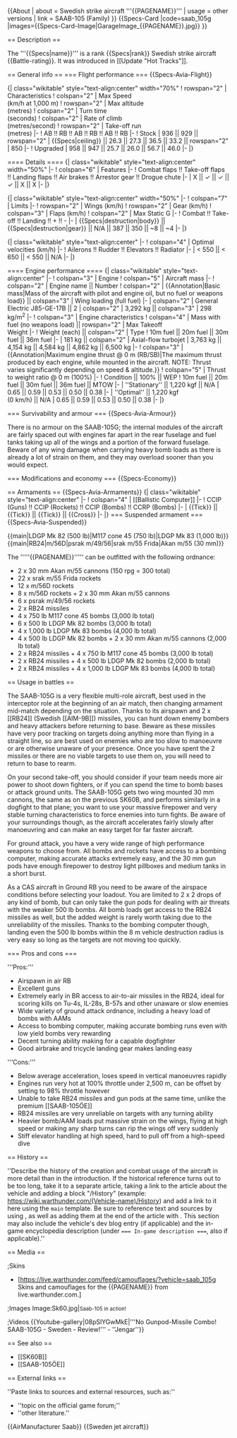 {{About
| about = Swedish strike aircraft '''{{PAGENAME}}'''
| usage = other versions
| link = SAAB-105 (Family)
}}
{{Specs-Card
|code=saab_105g
|images={{Specs-Card-Image|GarageImage_{{PAGENAME}}.jpg}}
}}

== Description ==
<!-- ''In the description, the first part should be about the history of and the creation and combat usage of the aircraft, as well as its key features. In the second part, tell the reader about the aircraft in the game. Insert a screenshot of the vehicle, so that if the novice player does not remember the vehicle by name, he will immediately understand what kind of vehicle the article is talking about.'' -->
The '''{{Specs|name}}''' is a rank {{Specs|rank}} Swedish strike aircraft {{Battle-rating}}. It was introduced in [[Update "Hot Tracks"]].

== General info ==
=== Flight performance ===
{{Specs-Avia-Flight}}
<!-- ''Describe how the aircraft behaves in the air. Speed, manoeuvrability, acceleration and allowable loads - these are the most important characteristics of the vehicle.'' -->

{| class="wikitable" style="text-align:center" width="70%"
! rowspan="2" | Characteristics
! colspan="2" | Max Speed<br>(km/h at 1,000 m)
! rowspan="2" | Max altitude<br>(metres)
! colspan="2" | Turn time<br>(seconds)
! colspan="2" | Rate of climb<br>(metres/second)
! rowspan="2" | Take-off run<br>(metres)
|-
! AB !! RB !! AB !! RB !! AB !! RB
|-
! Stock
| 936 || 929 || rowspan="2" | {{Specs|ceiling}} || 26.3 || 27.3 || 36.5 || 33.2 || rowspan="2" | 850
|-
! Upgraded
| 958 || 947 || 25.7 || 26.0 || 56.7 || 46.0
|-
|}

==== Details ====
{| class="wikitable" style="text-align:center" width="50%"
|-
! colspan="6" | Features
|-
! Combat flaps !! Take-off flaps !! Landing flaps !! Air brakes !! Arrestor gear !! Drogue chute
|-
| X || ✓ || ✓ || ✓ || X || X     <!-- ✓ -->
|-
|}

{| class="wikitable" style="text-align:center" width="50%"
|-
! colspan="7" | Limits
|-
! rowspan="2" | Wings (km/h)
! rowspan="2" | Gear (km/h)
! colspan="3" | Flaps (km/h)
! colspan="2" | Max Static G
|-
! Combat !! Take-off !! Landing !! + !! -
|-
| {{Specs|destruction|body}} || {{Specs|destruction|gear}} || N/A || 387 || 350 || ~8 || ~4
|-
|}

{| class="wikitable" style="text-align:center"
|-
! colspan="4" | Optimal velocities (km/h)
|-
! Ailerons !! Rudder !! Elevators !! Radiator
|-
| < 550 || < 650 || < 550 || N/A
|-
|}

==== Engine performance ====
{| class="wikitable" style="text-align:center"
|-
! colspan="3" | Engine
! colspan="5" | Aircraft mass
|-
! colspan="2" | Engine name || Number
! colspan="2" | {{Annotation|Basic mass|Mass of the aircraft with pilot and engine oil, but no fuel or weapons load}} || colspan="3" | Wing loading (full fuel)
|-
| colspan="2" | General Electric J85-GE-17B || 2
| colspan="2" | 3,292 kg || colspan="3" | 298 kg/m<sup>2</sup>
|-
! colspan="3" | Engine characteristics
! colspan="4" | Mass with fuel (no weapons load) || rowspan="2" | Max Takeoff<br>Weight
|-
! Weight (each) || colspan="2" | Type
! 10m fuel || 20m fuel || 30m fuel || 36m fuel
|-
| 181 kg || colspan="2" | Axial-flow turbojet
| 3,763 kg || 4,154 kg || 4,584 kg || 4,862 kg || 6,500 kg
|-
! colspan="3" | {{Annotation|Maximum engine thrust @ 0 m (RB/SB)|The maximum thrust produced by each engine, while mounted in the aircraft. NOTE: Thrust varies significantly depending on speed & altitude.}}
! colspan="5" | Thrust to weight ratio @ 0 m (100%)
|-
! Condition || 100% || WEP
! 10m fuel || 20m fuel || 30m fuel || 36m fuel || MTOW
|-
| ''Stationary'' || 1,220 kgf || N/A
| 0.65 || 0.59 || 0.53 || 0.50 || 0.38
|-
| ''Optimal'' || 1,220 kgf<br>(0 km/h) || N/A
| 0.65 || 0.59 || 0.53 || 0.50 || 0.38
|-
|}

=== Survivability and armour ===
{{Specs-Avia-Armour}}
<!-- ''Examine the survivability of the aircraft. Note how vulnerable the structure is and how secure the pilot is, whether the fuel tanks are armoured, etc. Describe the armour, if there is any, and also mention the vulnerability of other critical aircraft systems.'' -->

There is no armour on the SAAB-105G; the internal modules of the aircraft are fairly spaced out with engines far apart in the rear fuselage and fuel tanks taking up all of the wings and a portion of the forward fuselage. Beware of any wing damage when carrying heavy bomb loads as there is already a lot of strain on them, and they may overload sooner than you would expect.

=== Modifications and economy ===
{{Specs-Economy}}

== Armaments ==
{{Specs-Avia-Armaments}}
{| class="wikitable" style="text-align:center"
|-
! colspan="4" | [[Ballistic Computer]]
|-
! CCIP (Guns) !! CCIP (Rockets) !! CCIP (Bombs) !! CCRP (Bombs)
|-
| {{Tick}} || {{Tick}} || {{Tick}} || {{Cross}}
|-
|}
=== Suspended armament ===
{{Specs-Avia-Suspended}}
<!-- ''Describe the aircraft's suspended armament: additional cannons under the wings, bombs, rockets and torpedoes. This section is especially important for bombers and attackers. If there is no suspended weaponry remove this subsection.'' -->
{{main|LDGP Mk 82 (500 lb)|M117 cone 45 (750 lb)|LDGP Mk 83 (1,000 lb)}}
{{main|RB24|m/56D|psrak m/49/56|srak m/55 Frida|Akan m/55 (30 mm)}}

The '''''{{PAGENAME}}''''' can be outfitted with the following ordnance:

* 2 x 30 mm Akan m/55 cannons (150 rpg = 300 total)
* 22 x srak m/55 Frida rockets
* 12 x m/56D rockets
* 8 x m/56D rockets + 2 x 30 mm Akan m/55 cannons
* 6 x psrak m/49/56 rockets
* 2 x RB24 missiles
* 4 x 750 lb M117 cone 45 bombs (3,000 lb total)
* 6 x 500 lb LDGP Mk 82 bombs (3,000 lb total)
* 4 x 1,000 lb LDGP Mk 83 bombs (4,000 lb total)
* 4 x 500 lb LDGP Mk 82 bombs + 2 x 30 mm Akan m/55 cannons (2,000 lb total)
* 2 x RB24 missiles + 4 x 750 lb M117 cone 45 bombs (3,000 lb total)
* 2 x RB24 missiles + 4 x 500 lb LDGP Mk 82 bombs (2,000 lb total)
* 2 x RB24 missiles + 4 x 1,000 lb LDGP Mk 83 bombs (4,000 lb total)

== Usage in battles ==
<!-- ''Describe the tactics of playing in the aircraft, the features of using aircraft in a team and advice on tactics. Refrain from creating a "guide" - do not impose a single point of view, but instead, give the reader food for thought. Examine the most dangerous enemies and give recommendations on fighting them. If necessary, note the specifics of the game in different modes (AB, RB, SB).'' -->
The SAAB-105G is a very flexible multi-role aircraft, best used in the interceptor role at the beginning of an air match, then changing armament mid-match depending on the situation. Thanks to its airspawn and 2 x [[RB24]] (Swedish [[AIM-9B]]) missiles, you can hunt down enemy bombers and heavy attackers before returning to base. Beware as these missiles have very poor tracking on targets doing anything more than flying in a straight line, so are best used on enemies who are too slow to manoeuvre or are otherwise unaware of your presence. Once you have spent the 2 missiles or there are no viable targets to use them on, you will need to return to base to rearm.

On your second take-off, you should consider if your team needs more air power to shoot down fighters, or if you can spend the time to bomb bases or attack ground units. The SAAB-105G gets two wing mounted 30 mm cannons, the same as on the previous SK60B, and performs similarly in a dogfight to that plane; you want to use your massive firepower and very stable turning characteristics to force enemies into turn fights. Be aware of your surroundings though, as the aircraft accelerates fairly slowly after manoeuvring and can make an easy target for far faster aircraft.

For ground attack, you have a very wide range of high performance weapons to choose from. All bombs and rockets have access to a bombing computer, making accurate attacks extremely easy, and the 30 mm gun pods have enough firepower to destroy light pillboxes and medium tanks in a short burst.

As a CAS aircraft in Ground RB you need to be aware of the airspace conditions before selecting your loadout. You are limited to 2 x 2 drops of any kind of bomb, but can only take the gun pods for dealing with air threats with the weaker 500 lb bombs. All bomb loads get access to the RB24 missiles as well, but the added weight is rarely worth taking due to the unreliability of the missiles. Thanks to the bombing computer though, landing even the 500 lb bombs within the 8 m vehicle destruction radius is very easy so long as the targets are not moving too quickly.

=== Pros and cons ===
<!-- ''Summarise and briefly evaluate the vehicle in terms of its characteristics and combat effectiveness. Mark its pros and cons in the bulleted list. Try not to use more than 6 points for each of the characteristics. Avoid using categorical definitions such as "bad", "good" and the like - use substitutions with softer forms such as "inadequate" and "effective".'' -->

'''Pros:'''

* Airspawn in air RB
* Excellent guns
* Extremely early in BR access to air-to-air missiles in the RB24, ideal for scoring kills on Tu-4s, IL-28s, B-57s and other unaware or slow enemies
* Wide variety of ground attack ordnance, including a heavy load of bombs with AAMs
* Access to bombing computer, making accurate bombing runs even with low yield bombs very rewarding
* Decent turning ability making for a capable dogfighter
* Good airbrake and tricycle landing gear makes landing easy

'''Cons:'''

* Below average acceleration, loses speed in vertical manoeuvres rapidly
* Engines run very hot at 100% throttle under 2,500 m, can be offset by setting to 98% throttle however
* Unable to take RB24 missiles and gun pods at the same time, unlike the premium [[SAAB-105ÖE]]
* RB24 missiles are very unreliable on targets with any turning ability
* Heavier bomb/AAM loads put massive strain on the wings, flying at high speed or making any sharp turns can rip the wings off very suddenly
* Stiff elevator handling at high speed, hard to pull off from a high-speed dive

== History ==
<!-- ''Describe the history of the creation and combat usage of the aircraft in more detail than in the introduction. If the historical reference turns out to be too long, take it to a separate article, taking a link to the article about the vehicle and adding a block "/History" (example: <nowiki>https://wiki.warthunder.com/(Vehicle-name)/History</nowiki>) and add a link to it here using the <code>main</code> template. Be sure to reference text and sources by using <code><nowiki><ref></ref></nowiki></code>, as well as adding them at the end of the article with <code><nowiki><references /></nowiki></code>. This section may also include the vehicle's dev blog entry (if applicable) and the in-game encyclopedia description (under <code><nowiki>=== In-game description ===</nowiki></code>, also if applicable).'' -->
''Describe the history of the creation and combat usage of the aircraft in more detail than in the introduction. If the historical reference turns out to be too long, take it to a separate article, taking a link to the article about the vehicle and adding a block "/History" (example: <nowiki>https://wiki.warthunder.com/(Vehicle-name)/History</nowiki>) and add a link to it here using the <code>main</code> template. Be sure to reference text and sources by using <code><nowiki><ref></ref></nowiki></code>, as well as adding them at the end of the article with <code><nowiki><references /></nowiki></code>. This section may also include the vehicle's dev blog entry (if applicable) and the in-game encyclopedia description (under <code><nowiki>=== In-game description ===</nowiki></code>, also if applicable).''

== Media ==
<!-- ''Excellent additions to the article would be video guides, screenshots from the game, and photos.'' -->

;Skins

* [https://live.warthunder.com/feed/camouflages/?vehicle=saab_105g Skins and camouflages for the {{PAGENAME}} from live.warthunder.com.]

;Images
<gallery mode="packed-hover" heights="150">
Image:Sk60.jpg|<small>Saab-105 in action!</small>
</gallery>

;Videos
{{Youtube-gallery|08pSlYGwMkE|'''No Gunpod-Missile Combo! SAAB-105G - Sweden - Review!''' - ''Jengar''}}

== See also ==
<!-- ''Links to the articles on the War Thunder Wiki that you think will be useful for the reader, for example:''
* ''reference to the series of the aircraft;''
* ''links to approximate analogues of other nations and research trees.'' -->

* [[SK60B]]
* [[SAAB-105ÖE]]

== External links ==
<!-- ''Paste links to sources and external resources, such as:''
* ''topic on the official game forum;''
* ''other literature.'' -->
''Paste links to sources and external resources, such as:''

* ''topic on the official game forum;''
* ''other literature.''

{{AirManufacturer Saab}}
{{Sweden jet aircraft}}